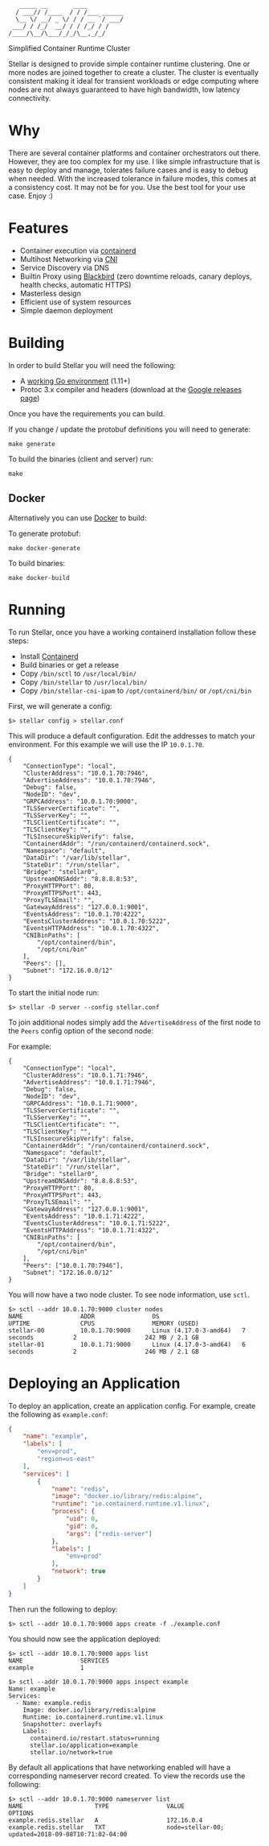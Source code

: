 ```
   _____ __       ____
  / ___// /____  / / /___ ______
  \__ \/ __/ _ \/ / / __ `/ ___/
 ___/ / /_/  __/ / / /_/ / /
/____/\__/\___/_/_/\__,_/_/

```

Simplified Container Runtime Cluster

Stellar is designed to provide simple container runtime clustering.  One
or more nodes are joined together to create a cluster.  The cluster
is eventually consistent making it ideal for transient workloads or edge
computing where nodes are not always guaranteed to have high bandwidth, low
latency connectivity.

# Why
There are several container platforms and container orchestrators out there.
However, they are too complex for my use.  I like simple infrastructure that
is easy to deploy and manage, tolerates failure cases and is easy to debug
when needed.  With the increased tolerance in failure modes, this comes at
a consistency cost.  It may not be for you.  Use the best tool for your use
case.  Enjoy :)

# Features

- Container execution via [containerd](https://github.com/containerd/containerd)
- Multihost Networking via [CNI](https://github.com/containernetworking/cni)
- Service Discovery via DNS
- Builtin Proxy using [Blackbird](https://github.com/ehazlett/blackbird) (zero downtime reloads, canary deploys, health checks, automatic HTTPS)
- Masterless design
- Efficient use of system resources
- Simple daemon deployment

# Building
In order to build Stellar you will need the following:

- A [working Go environment](https://golang.org/doc/code.html) (1.11+)
- Protoc 3.x compiler and headers (download at the [Google releases page](https://github.com/google/protobuf/releases))

Once you have the requirements you can build.

If you change / update the protobuf definitions you will need to generate:

`make generate`

To build the binaries (client and server) run:

`make`

## Docker
Alternatively you can use [Docker](https://www.docker.com) to build:

To generate protobuf:

`make docker-generate`

To build binaries:

`make docker-build`

# Running
To run Stellar, once you have a working containerd installation follow these steps:

- Install [Containerd](https://github.com/containerd/containerd#getting-started)
- Build binaries or get a release
- Copy `/bin/sctl` to `/usr/local/bin/`
- Copy `/bin/stellar` to `/usr/local/bin/`
- Copy `/bin/stellar-cni-ipam` to `/opt/containerd/bin/` or `/opt/cni/bin`

First, we will generate a config:

```
$> stellar config > stellar.conf
```

This will produce a default configuration.  Edit the addresses to match your environment.  For
this example we will use the IP `10.0.1.70`.

```
{
    "ConnectionType": "local",
    "ClusterAddress": "10.0.1.70:7946",
    "AdvertiseAddress": "10.0.1.70:7946",
    "Debug": false,
    "NodeID": "dev",
    "GRPCAddress": "10.0.1.70:9000",
    "TLSServerCertificate": "",
    "TLSServerKey": "",
    "TLSClientCertificate": "",
    "TLSClientKey": "",
    "TLSInsecureSkipVerify": false,
    "ContainerdAddr": "/run/containerd/containerd.sock",
    "Namespace": "default",
    "DataDir": "/var/lib/stellar",
    "StateDir": "/run/stellar",
    "Bridge": "stellar0",
    "UpstreamDNSAddr": "8.8.8.8:53",
    "ProxyHTTPPort": 80,
    "ProxyHTTPSPort": 443,
    "ProxyTLSEmail": "",
    "GatewayAddress": "127.0.0.1:9001",
    "EventsAddress": "10.0.1.70:4222",
    "EventsClusterAddress": "10.0.1.70:5222",
    "EventsHTTPAddress": "10.0.1.70:4322",
    "CNIBinPaths": [
        "/opt/containerd/bin",
        "/opt/cni/bin"
    ],
    "Peers": [],
    "Subnet": "172.16.0.0/12"
}
```

To start the initial node run:

```
$> stellar -D server --config stellar.conf
```

To join additional nodes simply add the `AdvertiseAddress` of the first node to the `Peers`
config option of the second node:

For example:

```
{
    "ConnectionType": "local",
    "ClusterAddress": "10.0.1.71:7946",
    "AdvertiseAddress": "10.0.1.71:7946",
    "Debug": false,
    "NodeID": "dev",
    "GRPCAddress": "10.0.1.71:9000",
    "TLSServerCertificate": "",
    "TLSServerKey": "",
    "TLSClientCertificate": "",
    "TLSClientKey": "",
    "TLSInsecureSkipVerify": false,
    "ContainerdAddr": "/run/containerd/containerd.sock",
    "Namespace": "default",
    "DataDir": "/var/lib/stellar",
    "StateDir": "/run/stellar",
    "Bridge": "stellar0",
    "UpstreamDNSAddr": "8.8.8.8:53",
    "ProxyHTTPPort": 80,
    "ProxyHTTPSPort": 443,
    "ProxyTLSEmail": "",
    "GatewayAddress": "127.0.0.1:9001",
    "EventsAddress": "10.0.1.71:4222",
    "EventsClusterAddress": "10.0.1.71:5222",
    "EventsHTTPAddress": "10.0.1.71:4322",
    "CNIBinPaths": [
        "/opt/containerd/bin",
        "/opt/cni/bin"
    ],
    "Peers": ["10.0.1.70:7946"],
    "Subnet": "172.16.0.0/12"
}
```

You will now have a two node cluster.  To see node information, use `sctl`.

```
$> sctl --addr 10.0.1.70:9000 cluster nodes
NAME                ADDR                OS                       UPTIME              CPUS                MEMORY (USED)
stellar-00          10.0.1.70:9000      Linux (4.17.0-3-amd64)   7 seconds           2                   242 MB / 2.1 GB
stellar-01          10.0.1.71:9000      Linux (4.17.0-3-amd64)   6 seconds           2                   246 MB / 2.1 GB
```

# Deploying an Application
To deploy an application, create an application config.  For example, create the following as `example.conf`:

```json
{
    "name": "example",
    "labels": [
        "env=prod",
        "region=us-east"
    ],
    "services": [
        {
            "name": "redis",
            "image": "docker.io/library/redis:alpine",
            "runtime": "io.containerd.runtime.v1.linux",
            "process": {
                "uid": 0,
                "gid": 0,
                "args": ["redis-server"]
            },
            "labels": [
                "env=prod"
            ],
            "network": true
        }
    ]
}

```

Then run the following to deploy:

```
$> sctl --addr 10.0.1.70:9000 apps create -f ./example.conf
```

You should now see the application deployed:

```
$> sctl --addr 10.0.1.70:9000 apps list
NAME                SERVICES
example             1

$> sctl --addr 10.0.1.70:9000 apps inspect example
Name: example
Services:
  - Name: example.redis
    Image: docker.io/library/redis:alpine
    Runtime: io.containerd.runtime.v1.linux
    Snapshotter: overlayfs
    Labels:
      containerd.io/restart.status=running
      stellar.io/application=example
      stellar.io/network=true

```

By default all applications that have networking enabled will have a corresponding nameserver record
created.  To view the records use the following:

```
$> sctl --addr 10.0.1.70:9000 nameserver list
NAME                    TYPE                VALUE                                            OPTIONS
example.redis.stellar   A                   172.16.0.4
example.redis.stellar   TXT                 node=stellar-00; updated=2018-09-08T10:71:02-04:00
```
